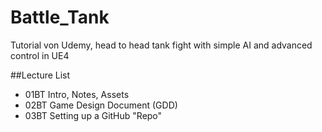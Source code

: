 # Battle_Tank
Tutorial von Udemy, head to head tank fight with simple AI and advanced control in UE4

##Lecture List
* 01BT Intro, Notes, Assets
* 02BT Game Design Document (GDD)
* 03BT Setting up a GitHub "Repo"
